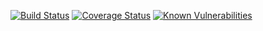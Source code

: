 [![Build Status](https://travis-ci.com/lfurzewaddock/gatsby-plugin-smartertrack.svg?branch=master)](https://travis-ci.com/lfurzewaddock/gatsby-plugin-smartertrack)
[![Coverage Status](https://coveralls.io/repos/github/lfurzewaddock/gatsby-plugin-smartertrack/badge.svg?branch=master)](https://coveralls.io/github/lfurzewaddock/gatsby-plugin-smartertrack?branch=master)
[![Known Vulnerabilities](https://snyk.io/test/github/lfurzewaddock/gatsby-plugin-smartertrack/badge.svg?targetFile=package.json)](https://snyk.io/test/github/lfurzewaddock/gatsby-plugin-smartertrack?targetFile=package.json)